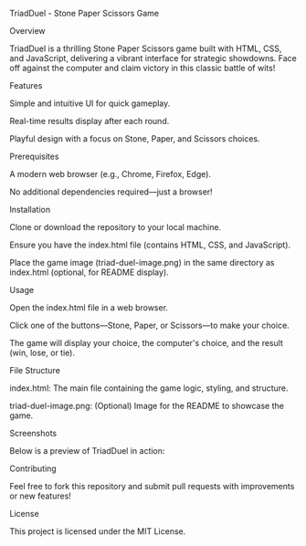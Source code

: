 TriadDuel - Stone Paper Scissors Game

Overview

TriadDuel is a thrilling Stone Paper Scissors game built with HTML, CSS, and JavaScript, delivering a vibrant interface for strategic showdowns. Face off against the computer and claim victory in this classic battle of wits!



Features





Simple and intuitive UI for quick gameplay.



Real-time results display after each round.



Playful design with a focus on Stone, Paper, and Scissors choices.

Prerequisites





A modern web browser (e.g., Chrome, Firefox, Edge).



No additional dependencies required—just a browser!

Installation





Clone or download the repository to your local machine.



Ensure you have the index.html file (contains HTML, CSS, and JavaScript).



Place the game image (triad-duel-image.png) in the same directory as index.html (optional, for README display).

Usage





Open the index.html file in a web browser.



Click one of the buttons—Stone, Paper, or Scissors—to make your choice.



The game will display your choice, the computer's choice, and the result (win, lose, or tie).

File Structure





index.html: The main file containing the game logic, styling, and structure.



triad-duel-image.png: (Optional) Image for the README to showcase the game.

Screenshots

Below is a preview of TriadDuel in action:



Contributing

Feel free to fork this repository and submit pull requests with improvements or new features!

License

This project is licensed under the MIT License.
